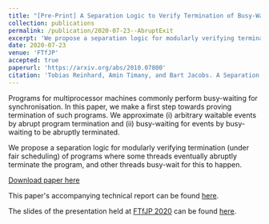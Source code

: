 ```yaml
---
title: "[Pre-Print] A Separation Logic to Verify Termination of Busy-Waiting for Abrupt Program Exit"
collection: publications
permalink: /publication/2020-07-23--AbruptExit
excerpt: 'We propose a separation logic for modularly verifying termination of programs where some threads  eventually  abruptly  terminate  the  program, and other threads busy-wait for this to happen. This work is a first step towards verifying termination of programs involving busy-waiting for arbitrary events.'
date: 2020-07-23
venue: 'FTfJP'
accepted: true
paperurl: 'https://arxiv.org/abs/2010.07800'
citation: 'Tobias Reinhard, Amin Timany, and Bart Jacobs. A Separation Logic to Verify Termination of Busy-Waiting for Abrupt Program Exit. 2020.'
---
```


Programs for multiprocessor machines commonly perform busy-waiting for synchronisation. In this paper, we make a first step towards proving termination of such programs. We approximate (i) arbitrary waitable events by abrupt program termination and (ii) busy-waiting for events by busy-waiting to be abruptly terminated.

We propose a separation logic for modularly verifying termination (under fair scheduling) of programs where some threads  eventually  abruptly  terminate  the  program, and other threads busy-wait for this to happen.

[Download paper here](https://people.cs.kuleuven.be/~tobias.reinhard/AbruptExit.pdf)

This paper's accompanying technical report can be found [here](https://arxiv.org/abs/2007.10215).

The slides of the presentation held at [FTfJP 2020](https://2020.ecoop.org/track/FTfJP-2020-papers#Program) can be found [here](https://people.cs.kuleuven.be/~tobias.reinhard/AbruptExit--presentation.pdf).
